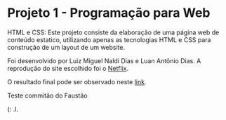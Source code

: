 <h1> Projeto 1 - Programação para Web </h1> 
<p>  HTML e CSS: Este projeto consiste da elaboração de uma página web de conteúdo estatico, utilizando apenas as tecnologias HTML 
e CSS para construção de um layout de um website. </p>
<p> Foi desenvolvido por Luiz Miguel Naldi Dias e Luan Antônio Dias. A reprodução do site escolhido foi o <a href="https://www.netflix.com/br/">Netflix</a>.</p> 
<p> O resultado final pode ser observado neste <a href="https://miguelnaldi.github.io/programacao-web/">link</a>. </p>

Teste commitão do Faustão

(:   .l.